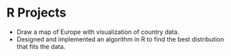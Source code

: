 # R Projects
* Draw a map of Europe with visualization of country data.
* Designed and implemented an algorithm in R to find the best distribution that fits the data.
